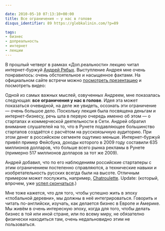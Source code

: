 ```yaml
---

date: 2010-05-10 07:13:10+00:00
title: Все ограничения — у нас в голове
disqus_identifier: 89 https://glebkalinin.com/?p=89

tags:
- бизнес
- допреальность
- интернет
- лекции
---
```


В прошлый четверг в рамках «Доп.реальности» лекцию читал интернет-буржуй [Андрей Рябых](http://ibo.ru). Выступление Андрея мне очень понравилось: очень обстоятельное и насыщенное фактами. На официальном сайте встречи можно [посмотреть презентацию](http://dopreality.ru/archive/andrey-ryabyh-where-cash-comes-from/#postfactum) и посмотреть видео:



Одной из самых важных мыслей, озвученных Андреем, мне показалась следующая: **все ограничения у нас в голове**. Идея эта может показаться очевидной,  на деле же увидеть, осознать эти ограничение — очень большое дело. Поскольку лекция была посвящена деньгам и интернет-бизнесу, речь шла в первую очередь именно об этом — о стартапах и коммерческой деятельности в Сети. Андрей обратил внимание слушателей на то, что в Рунете подавляющее большинство стартапов создаётся с расчётом на русскоязычную аудиторию. При этом денег в российском сегменте ощутимо меньше. Интернет-буржуй привёл пример Фейсбука, доходы которого в 2009 году составили 635 миллионов долларов, что больше всего рынка рекламы в Рунете (примерно 517 миллионов долларов за тот же 2009).

Андрей добавил, что по его наблюдениям российские стартаперы с этим ограничением постепенно справляются, а технические навыки и изобретательность русских всегда были на высоте. Отличным примером может послужить, например, [Chatroulette](http://www.chatroulette.com/). Update: (который, впрочем, уже [успел скончаться](http://www.salon.com/life/feature/2010/06/29/requiem_for_chatroulette/index.html).)

Мне тоже кажется, что для того, чтобы успешно жить в эпоху «глобальной деревни», мы должны в неё интегрироваться. Говорить и читать по-английски, изучать, как делается бизнес в Европе и Америке. Мы живём в очень интересную эпоху, когда для того, чтобы делать бизнес в той или иной стране, или по всему миру, не обязателно физически находиться там, очень недальновидно этим не пользоваться.
